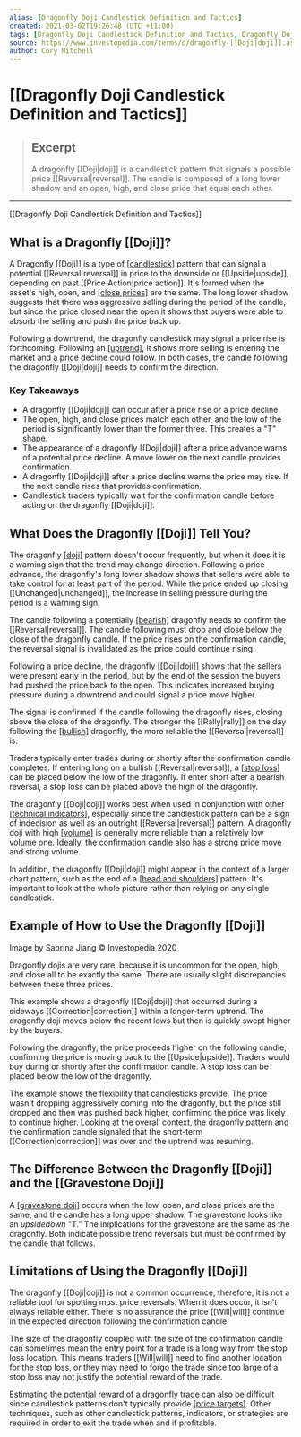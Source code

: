 ```yaml
---
alias: [Dragonfly Doji Candlestick Definition and Tactics]
created: 2021-03-02T19:26:48 (UTC +11:00)
tags: [Dragonfly Doji Candlestick Definition and Tactics, Dragonfly Doji Candlestick Definition and Tactics]
source: https://www.investopedia.com/terms/d/dragonfly-[[Doji|doji]].asp
author: Cory Mitchell
---
```


# [[Dragonfly Doji Candlestick Definition and Tactics]]

> ## Excerpt
> A dragonfly [[Doji|doji]] is a candlestick pattern that signals a possible price [[Reversal|reversal]]. The candle is composed of a long lower shadow and an open, high, and close price that equal each other.

---

[[Dragonfly Doji Candlestick Definition and Tactics]]
## What is a Dragonfly [[Doji]]?

A Dragonfly [[Doji]] is a type of [[candlestick]](https://www.investopedia.com/terms/c/candlestick.asp) pattern that can signal a potential [[Reversal|reversal]] in price to the downside or [[Upside|upside]], depending on past [[Price Action|price action]]. It's formed when the asset's high, open, and [[close prices]](https://www.investopedia.com/terms/c/closingprice.asp) are the same. The long lower shadow suggests that there was aggressive selling during the period of the candle, but since the price closed near the open it shows that buyers were able to absorb the selling and push the price back up.

Following a downtrend, the dragonfly candlestick may signal a price rise is forthcoming. Following an [[uptrend]](https://www.investopedia.com/terms/u/uptrend.asp), it shows more selling is entering the market and a price decline could follow. In both cases, the candle following the dragonfly [[Doji|doji]] needs to confirm the direction.

### Key Takeaways

-   A dragonfly [[Doji|doji]] can occur after a price rise or a price decline.
-   The open, high, and close prices match each other, and the low of the period is significantly lower than the former three. This creates a "T" shape.
-   The appearance of a dragonfly [[Doji|doji]] after a price advance warns of a potential price decline. A move lower on the next candle provides confirmation.
-   A dragonfly [[Doji|doji]] after a price decline warns the price may rise. If the next candle rises that provides confirmation.
-   Candlestick traders typically wait for the confirmation candle before acting on the dragonfly [[Doji|doji]].

## What Does the Dragonfly [[Doji]] Tell You?

The dragonfly [[doji]](https://www.investopedia.com/terms/d/[[Doji|doji]].asp) pattern doesn't occur frequently, but when it does it is a warning sign that the trend may change direction. Following a price advance, the dragonfly's long lower shadow shows that sellers were able to take control for at least part of the period. While the price ended up closing [[Unchanged|unchanged]], the increase in selling pressure during the period is a warning sign.

The candle following a potentially [[bearish]](https://www.investopedia.com/terms/b/bear.asp) dragonfly needs to confirm the [[Reversal|reversal]]. The candle following must drop and close below the close of the dragonfly candle. If the price rises on the confirmation candle, the reversal signal is invalidated as the price could continue rising.

Following a price decline, the dragonfly [[Doji|doji]] shows that the sellers were present early in the period, but by the end of the session the buyers had pushed the price back to the open. This indicates increased buying pressure during a downtrend and could signal a price move higher.

The signal is confirmed if the candle following the dragonfly rises, closing above the close of the dragonfly. The stronger the [[Rally|rally]] on the day following the [[bullish]](https://www.investopedia.com/terms/b/bull.asp) dragonfly, the more reliable the [[Reversal|reversal]] is.

Traders typically enter trades during or shortly after the confirmation candle completes. If entering long on a bullish [[Reversal|reversal]], a [[stop loss]](https://www.investopedia.com/terms/s/stop-lossorder.asp) can be placed below the low of the dragonfly. If enter short after a bearish reversal, a stop loss can be placed above the high of the dragonfly.

The dragonfly [[Doji|doji]] works best when used in conjunction with other [[technical indicators]](https://www.investopedia.com/terms/t/technicalindicator.asp), especially since the candlestick pattern can be a sign of indecision as well as an outright [[Reversal|reversal]] pattern. A dragonfly doji with high [[volume]](https://www.investopedia.com/terms/v/volume.asp) is generally more reliable than a relatively low volume one. Ideally, the confirmation candle also has a strong price move and strong volume.

In addition, the dragonfly [[Doji|doji]] might appear in the context of a larger chart pattern, such as the end of a [[head and shoulders]](https://www.investopedia.com/terms/h/head-shoulders.asp) pattern. It's important to look at the whole picture rather than relying on any single candlestick.

## Example of How to Use the Dragonfly [[Doji]]

Image by Sabrina Jiang © Investopedia 2020

Dragonfly dojis are very rare, because it is uncommon for the open, high, and close all to be exactly the same. There are usually slight discrepancies between these three prices.

This example shows a dragonfly [[Doji|doji]] that occurred during a sideways [[Correction|correction]] within a longer-term uptrend. The dragonfly doji moves below the recent lows but then is quickly swept higher by the buyers.

Following the dragonfly, the price proceeds higher on the following candle, confirming the price is moving back to the [[Upside|upside]]. Traders would buy during or shortly after the confirmation candle. A stop loss can be placed below the low of the dragonfly.

The example shows the flexibility that candlesticks provide. The price wasn't dropping aggressively coming into the dragonfly, but the price still dropped and then was pushed back higher, confirming the price was likely to continue higher. Looking at the overall context, the dragonfly pattern and the confirmation candle signaled that the short-term [[Correction|correction]] was over and the uptrend was resuming.

## The Difference Between the Dragonfly [[Doji]] and the [[Gravestone Doji]]

A [[gravestone doji]](https://www.investopedia.com/terms/g/gravestone-[[Doji|doji]].asp) occurs when the low, open, and close prices are the same, and the candle has a long upper shadow. The gravestone looks like an _upsidedown_ "T." The implications for the gravestone are the same as the dragonfly. Both indicate possible trend reversals but must be confirmed by the candle that follows.

## Limitations of Using the Dragonfly [[Doji]]

The dragonfly [[Doji|doji]] is not a common occurrence, therefore, it is not a reliable tool for spotting most price reversals. When it does occur, it isn't always reliable either. There is no assurance the price [[Will|will]] continue in the expected direction following the confirmation candle.

The size of the dragonfly coupled with the size of the confirmation candle can sometimes mean the entry point for a trade is a long way from the stop loss location. This means traders [[Will|will]] need to find another location for the stop loss, or they may need to forgo the trade since too large of a stop loss may not justify the potential reward of the trade.

Estimating the potential reward of a dragonfly trade can also be difficult since candlestick patterns don't typically provide [[price targets]](https://www.investopedia.com/terms/p/profit-target.asp). Other techniques, such as other candlestick patterns, indicators, or strategies are required in order to exit the trade when and if profitable.
